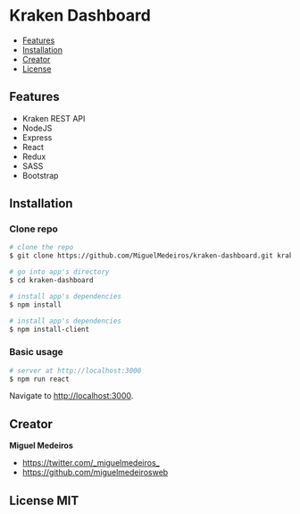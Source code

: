 # Kraken Dashboard

- [Features](#features)
- [Installation](#installation)
- [Creator](#creator)
- [License](#license)

## Features

- Kraken REST API
- NodeJS
- Express
- React
- Redux
- SASS
- Bootstrap

## Installation

### Clone repo

```bash
# clone the repo
$ git clone https://github.com/MiguelMedeiros/kraken-dashboard.git kraken-dashboard

# go into app's directory
$ cd kraken-dashboard

# install app's dependencies
$ npm install

# install app's dependencies
$ npm install-client
```

### Basic usage

```bash
# server at http://localhost:3000
$ npm run react
```

Navigate to [http://localhost:3000](http://localhost:3000).

## Creator

**Miguel Medeiros**

- <https://twitter.com/_miguelmedeiros_>
- <https://github.com/miguelmedeirosweb>

## License MIT
